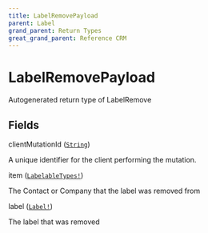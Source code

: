 ```yaml
---
title: LabelRemovePayload
parent: Label
grand_parent: Return Types
great_grand_parent: Reference CRM
---
```


# LabelRemovePayload

Autogenerated return type of LabelRemove

## Fields

<div class="field-entry ">
  <span id="client_mutation_id" class="field-name anchored">clientMutationId (<code><a href="/docs/reference_crm/scalar/string">String</a></code>)</span>

  <div class="description-wrapper">
   <p>A unique identifier for the client performing the mutation.</p>

  </div>
</div>

<div class="field-entry ">
  <span id="item" class="field-name anchored">item (<code><a href="/docs/reference_crm/union/labelable_types">LabelableTypes!</a></code>)</span>

  <div class="description-wrapper">
   <p>The Contact or Company that the label was removed from</p>

  </div>
</div>

<div class="field-entry ">
  <span id="label" class="field-name anchored">label (<code><a href="/docs/reference_crm/object/label">Label!</a></code>)</span>

  <div class="description-wrapper">
   <p>The label that was removed</p>

  </div>
</div>

